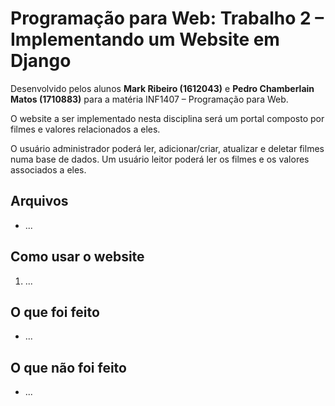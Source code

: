 # Programação para Web: Trabalho 2 – Implementando um Website em Django
Desenvolvido pelos alunos **Mark Ribeiro (1612043)** e **Pedro Chamberlain Matos (1710883)** para a matéria INF1407 – Programação para Web.

O website a ser implementado nesta disciplina será um portal composto por filmes e valores relacionados a eles. 

O usuário administrador poderá ler, adicionar/criar, atualizar e deletar filmes numa base de dados. Um usuário leitor poderá ler os filmes e os valores associados a eles.

## Arquivos 
- ...

## Como usar o website
1. ...

## O que foi feito
- ...

## O que não foi feito
- ...